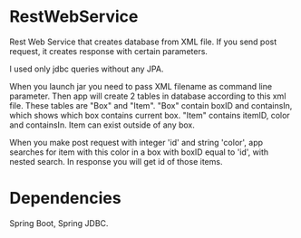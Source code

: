 # RestWebService
Rest Web Service that creates database from XML file. If you send post request, it creates response with certain parameters. 

I used only jdbc queries without any JPA.

When you launch jar you need to pass XML filename as command line parameter. Then app will create 2 tables in database according to this xml file. These tables are "Box" and "Item". "Box" contain boxID and containsIn, which shows which box contains current box. "Item" contains itemID, color and containsIn. Item can exist outside of any box. 

When you make post request with integer 'id' and string 'color', app searches for item with this color in a box with boxID equal to 'id', with nested search. In response you will get id of those items.

# Dependencies

Spring Boot, Spring JDBC.  
